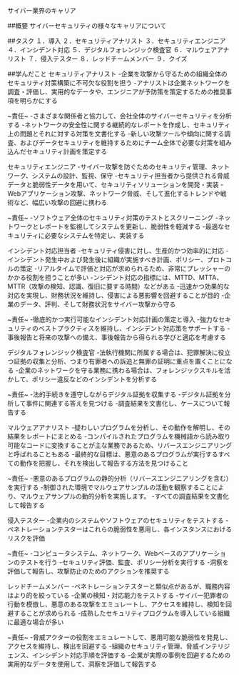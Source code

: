 サイバー業界のキャリア

##概要
サイバーセキュリティの様々なキャリアについて

##タスク
１．導入
２．セキュリティアナリスト
３．セキュリティエンジニア
４．インシデント対応
５．デジタルフォレンジック検査官
６．マルウェアアナリスト
７．侵入テスター
８．レッドチームメンバー
９．クイズ


##学んだこと
セキュリティアナリスト
  -企業を攻撃から守るための組織全体のセキュリティ対策構築に不可欠な役割を担う
  -アナリストは企業ネットワークを調査・評価し、実用的なデータや、エンジニアが予防策を策定するための推奨事項を明らかにする
  
  ~責任~
  -さまざまな関係者と協力して、会社全体のサイバーセキュリティを分析する
  -ネットワークの安全性に関する継続的なレポートを作成し、セキュリティ上の問題とそれに対する対策を文書化する
  -新しい攻撃ツールや傾向に関する調査、およびデータセキュリティを維持するためにチーム全体で必要な対策を組み込んだセキュリティ計画を策定する


セキュリティエンジニア
  -サイバー攻撃を防ぐためのセキュリティ管理、ネットワーク、システムの設計、監視、保守
  -セキュリティ担当者から提供される脅威データと脆弱性データを用いて、セキュリティソリューションを開発・実装
  -Webアプリケーション攻撃、ネットワーク脅威、そして進化するトレンドや戦術など、幅広い攻撃の回避に携わる
  
  ~責任~
  -ソフトウェア全体のセキュリティ対策のテストとスクリーニング
  -ネットワークとレポートを監視してシステムを更新し、脆弱性を軽減する
  -最適なセキュリティに必要なシステムを特定し、実装する


インシデント対応担当者
  -セキュリティ侵害に対し、生産的かつ効率的に対応
  -インシデント発生中および発生後に組織が実施すべき計画、ポリシー、プロトコルの策定
  -リアルタイムで評価と対応が求められるため、非常にプレッシャーのかかる役割を担うことが多い
  -ンシデント対応の指標には、MTTD、MTTA、MTTR（攻撃の検知、認識、復旧に要する時間）などがある
  -迅速かつ効果的な対応を実現し、財務状況を維持し、侵害による悪影響を回避することが目的
  -企業のデータ、評判、そして財務状況をサイバー攻撃から守る

  ~責任~
  -徹底的かつ実行可能なインシデント対応計画の策定と導入
  -強力なセキュリティのベストプラクティスを維持し、インシデント対応策をサポートする
  -事後報告と将来の攻撃への備え、事後報告から得られる学びと適応を考慮する


デジタルフォレンジック検査官
  -法執行機関に所属する場合は、犯罪解決に役立つ証拠の収集と分析、つまり有罪者への訴追と無罪の証明に重点を置くことになる
  -企業のネットワークを守る業務に携わる場合は、フォレンジックスキルを活かして、ポリシー違反などのインシデントを分析する

  ~責任~
  -法的手続きを遵守しながらデジタル証拠を収集する
  -デジタル証拠を分析して事件に関連する答えを見つける
  -調査結果を文書化し、ケースについて報告する


マルウェアアナリスト
  -疑わしいプログラムを分析し、その動作を解明し、その結果をレポートにまとめる
  -コンパイルされたプログラムを機械語から読み取り可能なコードに変換することが主な業務であるため、リバースエンジニアリングと呼ばれることもある
  -最終的な目標は、悪意のあるプログラムが実行するすべての動作を把握し、それを検出して報告する方法を見つけること

  ~責任~
  -悪意のあるプログラムの静的分析（リバースエンジニアリングを含む）を実行する
  -制御された環境でマルウェアサンプルの活動を観察することにより、マルウェアサンプルの動的分析を実施します。
  -すべての調査結果を文書化して報告する


侵入テスター
  -企業内のシステムやソフトウェアのセキュリティをテストする
  -ペネトレーションテスターはこれらの脆弱性を悪用し、各インスタンスにおけるリスクを評価

  ~責任~
  -コンピュータシステム、ネットワーク、Webベースのアプリケーションのテストを行う
  -セキュリティ評価、監査、ポリシー分析を実行する
  -洞察を評価して報告し、攻撃防止のためのアクションを推奨する


レッドチームメンバー
  -ペネトレーションテスターと類似点があるが、職務内容はより的を絞っている
  -企業の検知・対応能力をテストする
  -サイバー犯罪者の行動を模倣し、悪意のある攻撃をエミュレートし、アクセスを維持し、検知を回避することが求められる
  -成熟したセキュリティプログラムを導入している組織に最適な場合が多い

  ~責任~
  -脅威アクターの役割をエミュレートして、悪用可能な脆弱性を発見し、アクセスを維持し、検出を回避する
  -組織のセキュリティ管理、脅威インテリジェンス、インシデント対応手順を評価する
  -企業が実際の事例を回避するための実用的なデータを使用して、洞察を評価して報告する





























